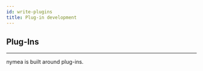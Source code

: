```yaml
---
id: write-plugins
title: Plug-in development
---
```


## Plug-Ins
------------------------------------------

nymea is built around plug-ins.


